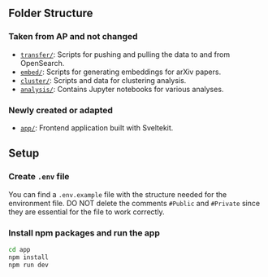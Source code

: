 
## Folder Structure


### Taken from AP and not changed

- [`transfer/`](transfer/README.md): Scripts for pushing and pulling the data to and from OpenSearch.
- [`embed/`](embed/README.md): Scripts for generating embeddings for arXiv papers.
- [`cluster/`](cluster/README.md): Scripts and data for clustering analysis.
- [`analysis/`](analysis/README.md): Contains Jupyter notebooks for various analyses.

### Newly created or adapted

- [`app/`](app/README.md): Frontend application built with Sveltekit.

## Setup
### Create `.env` file

You can find a `.env.example` file with the structure needed for the environment file. DO NOT delete the comments `#Public` and `#Private` since they are essential for the file to work correctly.

### Install npm packages and run the app
```bash
cd app
npm install 
npm run dev
```


